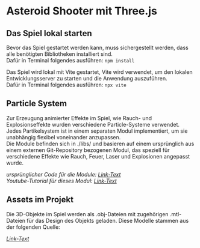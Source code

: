 # Asteroid Shooter mit Three.js

## Das Spiel lokal starten
Bevor das Spiel gestartet werden kann, muss sichergestellt werden, dass alle benötigten Bibliotheken installiert sind.  
Dafür in Terminal folgendes ausführen:
`npm install`
  
Das Spiel wird lokal mit Vite gestartet, Vite wird verwendet, um den lokalen Entwicklungsserver zu starten und die Anwendung auszuführen.  
Dafür in Terminal folgendes ausführen:
`npx vite`

## Particle System
Zur Erzeugung animierter Effekte im Spiel, wie Rauch- und Explosionseffekte wurden verschiedene Particle-Systeme verwendet.
Jedes Partikelsystem ist in einem separaten Modul implementiert, um sie unabhängig flexibel voneinander anzupassen.  
Die Module befinden sich in ./libs/ und basieren auf einem ursprünglich aus einem externen Git-Repository bezogenen Modul,
das speziell für verschiedene Effekte wie Rauch, Feuer, Laser und Explosionen angepasst wurde.  
  
*ursprünglicher Code für die Module: [Link-Text](https://github.com/bobbyroe/Simple-Particle-Effects)*  
*Youtube-Tutorial für dieses Modul: [Link-Text](https://www.youtube.com/watch?v=h1UQdbuF204&t=295s)*


## Assets im Projekt
Die 3D-Objekte im Spiel werden als .obj-Dateien mit zugehörigen .mtl-Dateien für das Design des Objekts geladen. Diese Modelle stammen aus der folgenden Quelle:  
  
*[Link-Text](https://www.cgtrader.com)*